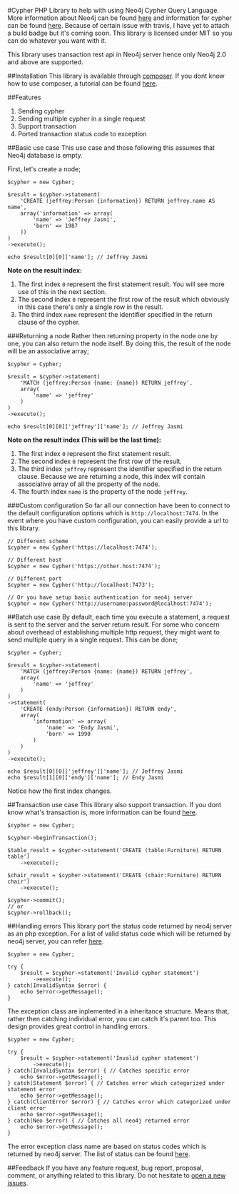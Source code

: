 #Cypher
PHP Library to help with using Neo4j Cypher Query Language. More information about Neo4j can be found [here](http://neo4j.com/) and information for cypher can be found [here](http://neo4j.com/docs/2.1.1/cypher-query-lang/). Because of certain issue with travis, I have yet to attach a build badge but it's coming soon. This library is licensed under MIT so you can do whatever you want with it.

This library uses transaction rest api in Neo4j server hence only Neo4j 2.0 and above are supported.

##Installation
This library is available through [composer](https://packagist.org/packages/endyjasmi/cypher). If you dont know how to use composer, a tutorial can be found [here](http://code.tutsplus.com/tutorials/easy-package-management-with-composer--net-25530).

##Features
1. Sending cypher
2. Sending multiple cypher in a single request
3. Support transaction
4. Ported transaction status code to exception

##Basic use case
This use case and those following this assumes that Neo4j database is empty.

First, let's create a node;
```
$cypher = new Cypher;

$result = $cypher->statement(
	'CREATE (jeffrey:Person {information}) RETURN jeffrey.name AS name',
	array('information' => array(
		'name' => 'Jeffrey Jasmi',
		'born' => 1987
	))
)
->execute();

echo $result[0][0]['name']; // Jeffrey Jasmi
```
**Note on the result index:**

1. The first index `0` represent the first statement result. You will see more use of this in the next section.
2. The second index `0` represent the first row of the result which obviously in this case there's only a single row in the result.
3. The third index `name` represent the identifier specified in the return clause of the cypher.

###Returning a node
Rather then returning property in the node one by one, you can also return the node itself. By doing this, the result of the node will be an associative array;
```
$cypher = Cypher;

$result = $cypher->statement(
	'MATCH (jeffrey:Person {name: {name}) RETURN jeffrey',
	array(
		'name' => 'jeffrey'
	)
)
->execute();

echo $result[0][0]['jeffrey']['name']; // Jeffrey Jasmi
```
**Note on the result index (This will be the last time):**

1. The first index `0` represent the first statement result.
2. The second index `0` represent the first row of the result.
3. The third index `jeffrey` represent the identifier specified in the return clause. Because we are returning a node, this index will contain associative array of all the property of the node.
4. The fourth index `name` is the property of the node `jeffrey`.

###Custom configuration
So far all our connection have been to connect to the default configuration options which is `http://localhost:7474`. In the event where you have custom configuration, you can easily provide a url to this library.
```
// Different scheme
$cypher = new Cypher('https://localhost:7474');

// Different host
$cypher = new Cypher('https://other.host:7474');

// Different port
$cypher = new Cypher('http://localhost:7473');

// Or you have setup basic authentication for neo4j server
$cypher = new Cypher('http://username:password@localhost:7474');
```

##Batch use case
By default, each time you execute a statement, a request is sent to the server and the server return result. For some who concern about overhead of establishing multiple http request, they might want to send multiple query in a single request. This can be done;
```
$cypher = Cypher;

$result = $cypher->statement(
	'MATCH (jeffrey:Person {name: {name}) RETURN jeffrey',
	array(
		'name' => 'jeffrey'
	)
)
->statement(
	'CREATE (endy:Person {information}) RETURN endy',
	array(
		'information' => array(
			'name' => 'Endy Jasmi',
			'born' => 1990
		)
	)
)
->execute();

echo $result[0][0]['jeffrey']['name']; // Jeffrey Jasmi
echo $result[1][0]['endy']['name']; // Endy Jasmi
```
Notice how the first index changes.

##Transaction use case
This library also support transaction. If you dont know what's transaction is, more information can be found [here](http://en.wikipedia.org/wiki/Database_transaction).
```
$cypher = new Cypher;

$cypher->beginTransaction();

$table_result = $cypher->statement('CREATE (table:Furniture) RETURN table')
	->execute();

$chair_result = $cypher->statement('CREATE (chair:Furniture) RETURN chair')
	->execute();

$cypher->commit();
// or
$cypher->rollback();
```

##Handling errors
This library port the status code returned by neo4j server as an php exception. For a list of valid status code which will be returned by neo4j server, you can refer [here](http://neo4j.com/docs/2.1.1/status-codes/).
```
$cypher = new Cypher;

try {
	$result = $cypher->statement('Invalid cypher statement')
		->execute();
} catch(InvalidSyntax $error) {
	echo $error->getMessage();
}
```

The exception class are inplemented in a inheritance structure. Means that, rather then catching individual error, you can catch it's parent too. This design provides great control in handling errors.
```
$cypher = new Cypher;

try {
	$result = $cypher->statement('Invalid cypher statement')
		->execute();
} catch(InvalidSyntax $error) { // Catches specific error
	echo $error->getMessage();
} catch(Statement $error) { // Catches error which categorized under statement error
	echo $error->getMessage();
} catch(ClientError $error) { // Catches error which categorized under client error
	echo $error->getMessage();
} catch(Neo $error) { // Catches all neo4j returned error
	echo $error->getMessage();
}
```
The error exception class name are based on status codes which is returned by neo4j server. The list of status can be found [here](http://neo4j.com/docs/2.1.1/status-codes/).

##Feedback
If you have any feature request, bug report, proposal, comment, or anything related to this library. Do not hesitate to [open a new issues](https://github.com/endyjasmi/cypher/issues/new).